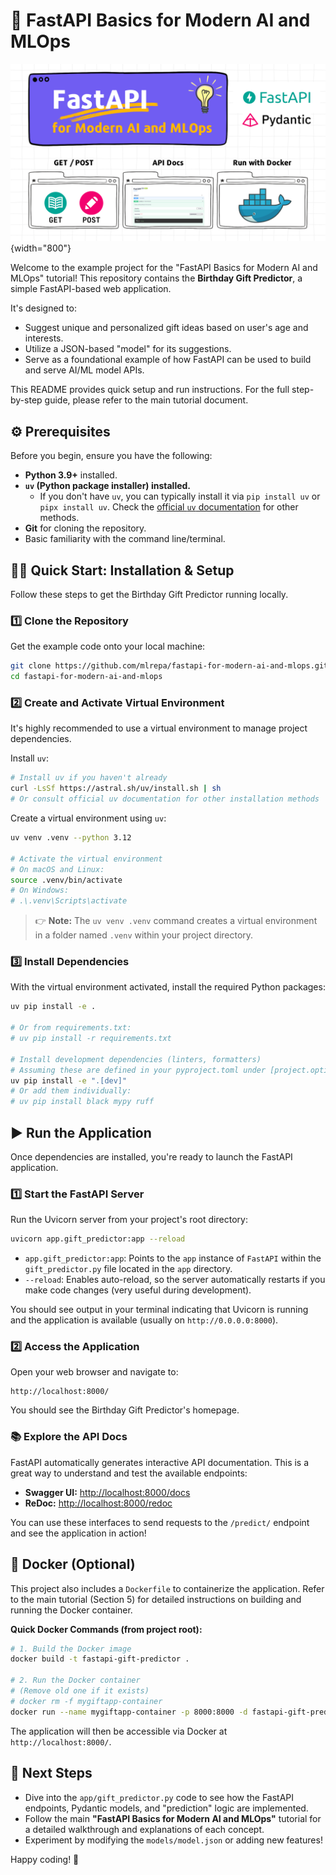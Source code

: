 # 🚀 FastAPI Basics for Modern AI and MLOps

![FastAPI Basics for Modern AI and MLOps](assets/images/fastapi-banner-1.png){width="800"}

Welcome to the example project for the "FastAPI Basics for Modern AI and MLOps" tutorial! This repository contains the **Birthday Gift Predictor**, a simple FastAPI-based web application.

It's designed to:

- Suggest unique and personalized gift ideas based on user's age and interests.
- Utilize a JSON-based "model" for its suggestions.
- Serve as a foundational example of how FastAPI can be used to build and serve AI/ML model APIs.

This README provides quick setup and run instructions. For the full step-by-step guide, please refer to the main tutorial document.

## ⚙️ Prerequisites

Before you begin, ensure you have the following:

- **Python 3.9+** installed.
- **`uv` (Python package installer) installed.**
  - If you don't have `uv`, you can typically install it via `pip install uv` or `pipx install uv`. Check the [official `uv` documentation](https://github.com/astral-sh/uv) for other methods.
- **Git** for cloning the repository.
- Basic familiarity with the command line/terminal.

## 👩‍💻 Quick Start: Installation & Setup

Follow these steps to get the Birthday Gift Predictor running locally.

### 1️⃣ Clone the Repository

Get the example code onto your local machine:

```bash
git clone https://github.com/mlrepa/fastapi-for-modern-ai-and-mlops.git 
cd fastapi-for-modern-ai-and-mlops
```

### 2️⃣ Create and Activate Virtual Environment

It's highly recommended to use a virtual environment to manage project dependencies.

Install `uv`:

```bash
# Install uv if you haven't already
curl -LsSf https://astral.sh/uv/install.sh | sh
# Or consult official uv documentation for other installation methods
   ```

Create a virtual environment using `uv`:

```bash
uv venv .venv --python 3.12

# Activate the virtual environment
# On macOS and Linux:
source .venv/bin/activate
# On Windows:
# .\.venv\Scripts\activate
```

> 👉 **Note:** The `uv venv .venv` command creates a virtual environment in a folder named `.venv` within your project directory.

### 3️⃣ Install Dependencies

With the virtual environment activated, install the required Python packages:

```bash
uv pip install -e .

# Or from requirements.txt:
# uv pip install -r requirements.txt

# Install development dependencies (linters, formatters)
# Assuming these are defined in your pyproject.toml under [project.optional-dependencies]
uv pip install -e ".[dev]" 
# Or add them individually:
# uv pip install black mypy ruff
```

## ▶️ Run the Application

Once dependencies are installed, you're ready to launch the FastAPI application.

### 1️⃣ Start the FastAPI Server

Run the Uvicorn server from your project's root directory:

```bash
uvicorn app.gift_predictor:app --reload
```

- `app.gift_predictor:app`: Points to the `app` instance of `FastAPI` within the `gift_predictor.py` file located in the `app` directory.
- `--reload`: Enables auto-reload, so the server automatically restarts if you make code changes (very useful during development).

You should see output in your terminal indicating that Uvicorn is running and the application is available (usually on `http://0.0.0.0:8000`).

### 2️⃣ Access the Application

Open your web browser and navigate to:

```
http://localhost:8000/
```

You should see the Birthday Gift Predictor's homepage.

### 📚 Explore the API Docs

FastAPI automatically generates interactive API documentation. This is a great way to understand and test the available endpoints:

- **Swagger UI:** [http://localhost:8000/docs](http://localhost:8000/docs)
- **ReDoc:** [http://localhost:8000/redoc](http://localhost:8000/redoc)

You can use these interfaces to send requests to the `/predict/` endpoint and see the application in action!

## 🐳 Docker (Optional)

This project also includes a `Dockerfile` to containerize the application. Refer to the main tutorial (Section 5) for detailed instructions on building and running the Docker container.

**Quick Docker Commands (from project root):**

```bash
# 1. Build the Docker image
docker build -t fastapi-gift-predictor .

# 2. Run the Docker container
# (Remove old one if it exists)
# docker rm -f mygiftapp-container
docker run --name mygiftapp-container -p 8000:8000 -d fastapi-gift-predictor
```

The application will then be accessible via Docker at `http://localhost:8000/`.

## 📖 Next Steps

- Dive into the `app/gift_predictor.py` code to see how the FastAPI endpoints, Pydantic models, and "prediction" logic are implemented.
- Follow the main **"FastAPI Basics for Modern AI and MLOps"** tutorial for a detailed walkthrough and explanations of each concept.
- Experiment by modifying the `models/model.json` or adding new features!

Happy coding! 🎉
